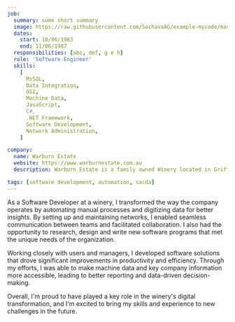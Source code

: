 ```yaml
---
job:
  summary: some short summary
  image: https://raw.githubusercontent.com/SochavaAG/example-mycode/master/pens/timeline/images/img-13.png
  dates:
    start: 10/06/1983
    end: 11/06/1987
  responsibilities: [abc, def, g e h]
  role: 'Software Engineer'
  skills:
    [
      MsSQL,
      Data Integration,
      GS1,
      Machine Data,
      JavaScript,
      C#,
      .NET Framework,
      Software Development,
      Network Administration,
    ]

company:
  name: Warburn Estate
  website: https://www.warburnestate.com.au
  description: Warburn Estate is a family owned Winery located in Griffith, NSW

tags: [software development, automation, sacda]
---
```


As a Software Developer at a winery, I transformed the way the company operates by automating manual processes and digitizing data for better insights. By setting up and maintaining networks, I enabled seamless communication between teams and facilitated collaboration. I also had the opportunity to research, design and write new software programs that met the unique needs of the organization.

Working closely with users and managers, I developed software solutions that drove significant improvements in productivity and efficiency. Through my efforts, I was able to make machine data and key company information more accessible, leading to better reporting and data-driven decision-making.

Overall, I'm proud to have played a key role in the winery's digital transformation, and I'm excited to bring my skills and experience to new challenges in the future.
